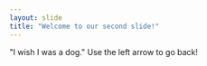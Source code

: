 ```yaml
---
layout: slide
title: "Welcome to our second slide!"
---
```

"I wish I was a dog."
Use the left arrow to go back!